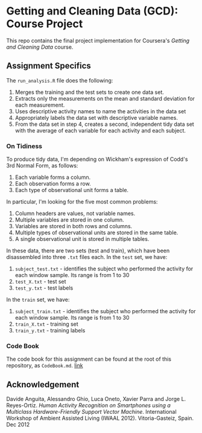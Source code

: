 # Getting and Cleaning Data (GCD): Course Project

This repo contains the final project implementation for Coursera's
_Getting and Cleaning Data_ course.

## Assignment Specifics

The `run_analysis.R` file does the following:

1. Merges the training and the test sets to create one data set.
1. Extracts only the measurements on the mean and standard deviation for each measurement.
1. Uses descriptive activity names to name the activities in the data set
1. Appropriately labels the data set with descriptive variable names.
1. From the data set in step 4, creates a second, independent tidy data set 
   with the average of each variable for each activity and each subject.

### On Tidiness

To produce tidy data, I'm depending on Wickham's expression of Codd's 3rd Normal
Form, as follows:

1. Each variable forms a column.
2. Each observation forms a row.
3. Each type of observational unit forms a table.

In particular, I'm looking for the five most common problems:

1. Column headers are values, not variable names.
1. Multiple variables are stored in one column.
1. Variables are stored in both rows and columns.
1. Multiple types of observational units are stored in the same table. 
1. A single observational unit is stored in multiple tables.

In these data, there are two sets (test and train), which have been disassembled
into three `.txt` files each. In the `test` set, we have:

1. `subject_test.txt` - identifies the subject who performed the activity for 
   each window sample. Its range is from 1 to 30
1. `test_X.txt` - test set
1. `test_y.txt` - test labels

In the `train` set, we have:

1. `subject_train.txt` - identifies the subject who performed the activity for 
   each window sample. Its range is from 1 to 30
1. `train_X.txt` - training set
1. `train_y.txt` - training labels

### Code Book

The code book for this assignment can be found at the root of this repository,
as `CodeBook.md`. [link](./CodeBook.md)

## Acknowledgement

Davide Anguita, Alessandro Ghio, Luca Oneto, Xavier Parra and Jorge L. Reyes-Ortiz. 
_Human Activity Recognition on Smartphones using a Multiclass Hardware-Friendly Support Vector Machine_. 
International Workshop of Ambient Assisted Living (IWAAL 2012).
Vitoria-Gasteiz, Spain. Dec 2012
